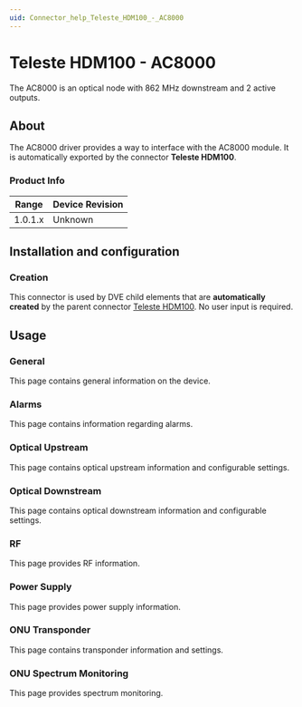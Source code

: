 ```yaml
---
uid: Connector_help_Teleste_HDM100_-_AC8000
---
```


# Teleste HDM100 - AC8000

The AC8000 is an optical node with 862 MHz downstream and 2 active outputs.

## About

The AC8000 driver provides a way to interface with the AC8000 module. It is automatically exported by the connector **Teleste HDM100**.

### Product Info

| **Range** | **Device Revision** |
|------------------|---------------------|
| 1.0.1.x          | Unknown             |

## Installation and configuration

### Creation

This connector is used by DVE child elements that are **automatically created** by the parent connector [Teleste HDM100](xref:Connector_help_Teleste_HDM100). No user input is required.

## Usage

### General

This page contains general information on the device.

### Alarms

This page contains information regarding alarms.

### Optical Upstream

This page contains optical upstream information and configurable settings.

### Optical Downstream

This page contains optical downstream information and configurable settings.

### RF

This page provides RF information.

### Power Supply

This page provides power supply information.

### ONU Transponder

This page contains transponder information and settings.

### ONU Spectrum Monitoring

This page provides spectrum monitoring.
